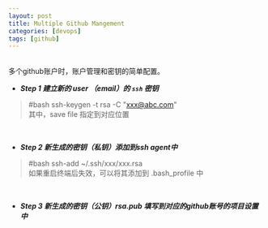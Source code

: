 ```yaml
---
layout: post
title: Multiple Github Mangement
categories: [devops]
tags: [github]
---
```


<br>
多个github账户时，账户管理和密钥的简单配置。

<br>

* **_Step 1 建立新的 user （email）的 `ssh` 密钥_**
>  #bash ssh-keygen -t rsa -C "xxx@abc.com"<br>
>  其中，save file 指定到对应位置

 <br>

* **_Step 2 新生成的密钥（私钥）添加到ssh agent中_**
> #bash ssh-add ~/.ssh/xxx/xxx.rsa<br>
> 如果重启终端后失效，可以将其添加到 .bash_profile 中

<br>

* **_Step 3 新生成的密钥（公钥）rsa.pub 填写到对应的github账号的项目设置中_**

<br>



